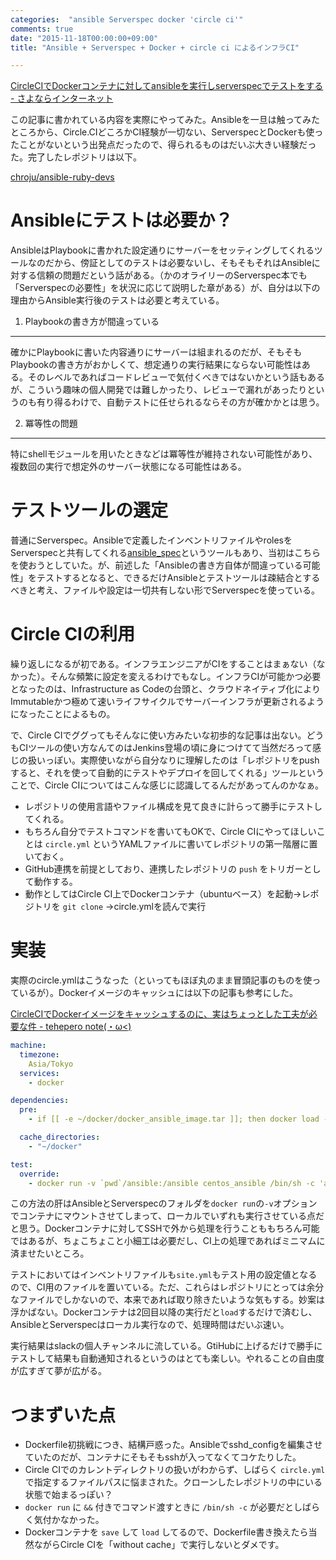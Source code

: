 ```yaml
---
categories:  "ansible Serverspec docker 'circle ci'"
comments: true
date: "2015-11-18T00:00:00+09:00"
title: "Ansible + Serverspec + Docker + circle ci によるインフラCI"

---
```


[CircleCIでDockerコンテナに対してansibleを実行しserverspecでテストをする - さよならインターネット](http://blog.kenjiskywalker.org/blog/2014/11/13/circleci-docker-ansible-serverspec/)

この記事に書かれている内容を実際にやってみた。Ansibleを一旦は触ってみたところから、Circle.CIどころかCI経験が一切ない、ServerspecとDockerも使ったことがないという出発点だったので、得られるものはだいぶ大きい経験だった。完了したレポジトリは以下。

[chroju/ansible-ruby-devs](https://github.com/chroju/ansible-ruby-devs)


Ansibleにテストは必要か？
====================
AnsibleはPlaybookに書かれた設定通りにサーバーをセッティングしてくれるツールなのだから、傍証としてのテストは必要ないし、そもそもそれはAnsibleに対する信頼の問題だという話がある。（かのオライリーのServerspec本でも「Serverspecの必要性」を状況に応じて説明した章がある）が、自分は以下の理由からAnsible実行後のテストは必要と考えている。

1. Playbookの書き方が間違っている
----------
確かにPlaybookに書いた内容通りにサーバーは組まれるのだが、そもそもPlaybookの書き方がおかしくて、想定通りの実行結果にならない可能性はある。そのレベルであればコードレビューで気付くべきではないかという話もあるが、こういう趣味の個人開発では難しかったり、レビューで漏れがあったりというのも有り得るわけで、自動テストに任せられるならその方が確かかとは思う。

2. 冪等性の問題
----------
特にshellモジュールを用いたときなどは冪等性が維持されない可能性があり、複数回の実行で想定外のサーバー状態になる可能性はある。


テストツールの選定
====================
普通にServerspec。Ansibleで定義したインベントリファイルやrolesをServerspecと共有してくれる[ansible_spec](http://qiita.com/volanja/items/5e97432d6b231dbb31c1)というツールもあり、当初はこちらを使おうとしていた。が、前述した「Ansibleの書き方自体が間違っている可能性」をテストするとなると、できるだけAnsibleとテストツールは疎結合とするべきと考え、ファイルや設定は一切共有しない形でServerspecを使っている。


Circle CIの利用
====================
繰り返しになるが初である。インフラエンジニアがCIをすることはまぁない（なかった）。そんな頻繁に設定を変えるわけでもなし。インフラCIが可能かつ必要となったのは、Infrastructure as Codeの台頭と、クラウドネイティブ化によりImmutableかつ極めて速いライフサイクルでサーバーインフラが更新されるようになったことによるもの。

で、Circle CIでググってもそんなに使い方みたいな初歩的な記事は出ない。どうもCIツールの使い方なんてのはJenkins登場の頃に身につけてて当然だろって感じの扱いっぽい。実際使いながら自分なりに理解したのは「レポジトリをpushすると、それを使って自動的にテストやデプロイを回してくれる」ツールということで、Circle CIについてはこんな感じに認識してるんだがあってんのかなぁ。

* レポジトリの使用言語やファイル構成を見て良きに計らって勝手にテストしてくれる。
* もちろん自分でテストコマンドを書いてもOKで、Circle CIにやってほしいことは `circle.yml` というYAMLファイルに書いてレポジトリの第一階層に置いておく。
* GitHub連携を前提としており、連携したレポジトリの `push` をトリガーとして動作する。
* 動作としてはCircle CI上でDockerコンテナ（ubuntuベース）を起動→レポジトリを `git clone` →circle.ymlを読んで実行


実装
====================
実際のcircle.ymlはこうなった（といってもほぼ丸のまま冒頭記事のものを使っているが）。Dockerイメージのキャッシュには以下の記事も参考にした。

[CircleCIでDockerイメージをキャッシュするのに、実はちょっとした工夫が必要な件 - tehepero note(・ω<)](http://stormcat.hatenablog.com/entry/2015/02/04/004227)


```yaml
machine:
  timezone:
    Asia/Tokyo
  services:
    - docker

dependencies:
  pre:
    - if [[ -e ~/docker/docker_ansible_image.tar ]]; then docker load --input ~/docker/docker_ansible_image.tar ; else docker build -t centos_ansible ~/ansible-ruby-devs/ ; mkdir -p ~/docker ; docker save -o ~/docker/docker_ansible_image.tar centos_ansible ; fi

  cache_directories:
    - "~/docker"

test:
  override:
    - docker run -v `pwd`/ansible:/ansible centos_ansible /bin/sh -c 'ansible-playbook /ansible/ci_site.yml -i /ansible/ci_hosts -c local && cd /ansible/spec && /home/develop/.rbenv/bin/rbenv exec bundle install && /home/develop/.rbenv/bin/rbenv exec bundle exec rake spec'
```

この方法の肝はAnsibleとServerspecのフォルダを`docker run`の`-v`オプションでコンテナにマウントさせてしまって、ローカルでいずれも実行させている点だと思う。Dockerコンテナに対してSSHで外から処理を行うことももちろん可能ではあるが、ちょこちょこと小細工は必要だし、CI上の処理であればミニマムに済ませたいところ。

テストにおいてはインベントリファイルも`site.yml`もテスト用の設定値となるので、CI用のファイルを置いている。ただ、これらはレポジトリにとっては余分なファイルでしかないので、本来であれば取り除きたいような気もする。妙案は浮かばない。Dockerコンテナは2回目以降の実行だと`load`するだけで済むし、AnsibleとServerspecはローカル実行なので、処理時間はだいぶ速い。

実行結果はslackの個人チャンネルに流している。GtiHubに上げるだけで勝手にテストして結果も自動通知されるというのはとても楽しい。やれることの自由度が広すぎて夢が広がる。


つまずいた点
====================
* Dockerfile初挑戦につき、結構戸惑った。Ansibleでsshd_configを編集させていたのだが、コンテナにそもそもsshが入ってなくてコケたりした。
* Circle CIでのカレントディレクトリの扱いがわからず、しばらく `circle.yml` で指定するファイルパスに悩まされた。クローンしたレポジトリの中にいる状態で始まるっぽい？
* `docker run` に `&&` 付きでコマンド渡すときに `/bin/sh -c` が必要だとしばらく気付かなかった。
* Dockerコンテナを `save` して `load` してるので、Dockerfile書き換えたら当然ながらCircle CIを「without cache」で実行しないとダメです。
